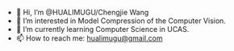 - 👋 Hi, I’m @HUALIMUGU/Chengjie Wang
- 👀 I’m interested in Model Compression of the Computer Vision.
- 🌱 I’m currently learning Computer Science in UCAS.
- 📫 How to reach me: hualimugu@gmail.com
